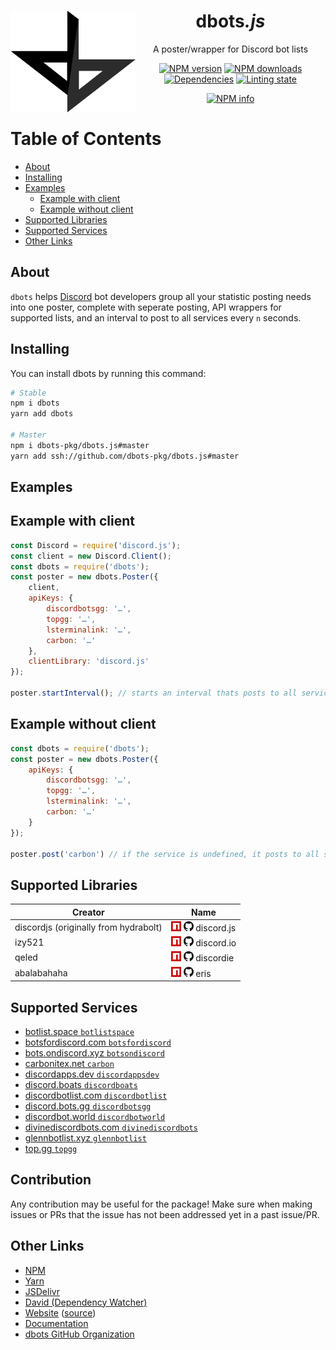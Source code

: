 <div align="center">
  <p>
    <img src="static/logo.png" alt="dbots logo" width="200" align="left" />
  </p>
  <h1>dbots<i>.js</i></h1>
  <p>A poster/wrapper for Discord bot lists</p>
  <p>
    <a href="https://www.npmjs.com/package/dbots"><img src="https://img.shields.io/npm/v/dbots.svg?maxAge=3600" alt="NPM version" /></a>
    <a href="https://www.npmjs.com/package/dbots"><img src="https://img.shields.io/npm/dt/dbots.svg?maxAge=3600" alt="NPM downloads" /></a>
    <a href="https://david-dm.org/dbots-pkg/dbots.js"><img src="https://img.shields.io/david/dbots-pkg/dbots.js.svg?maxAge=3600" alt="Dependencies" /></a>
    <a href="https://github.com/dbots-pkg/dbots.js/actions"><img src="https://github.com/dbots-pkg/dbots.js/workflows/Lint%20source%20code/badge.svg?branch=master" alt="Linting state" /></a>
  </p>
  <p>
    <a href="https://nodei.co/npm/dbots/"><img src="https://nodei.co/npm/dbots.png" alt="NPM info" /></a>
  </p>
</div>

# Table of Contents
- [About](#about)
- [Installing](#installing)
- [Examples](#examples)
  - [Example with client](#example-with-client)
  - [Example without client](#example-without-client)
- [Supported Libraries](#supported-libraries)
- [Supported Services](#supported-services)
- [Other Links](#other-links)

## About
`dbots` helps [Discord](https://discordapp.com) bot developers group all your statistic posting needs into one poster, complete with seperate posting, API wrappers for supported lists, and an interval to post to all services every `n` seconds.

## Installing
You can install dbots by running this command:
```sh
# Stable
npm i dbots
yarn add dbots

# Master
npm i dbots-pkg/dbots.js#master
yarn add ssh://github.com/dbots-pkg/dbots.js#master
```

## Examples

## Example with client
```js
const Discord = require('discord.js');
const client = new Discord.Client();
const dbots = require('dbots');
const poster = new dbots.Poster({
    client,
    apiKeys: {
        discordbotsgg: '…',
        topgg: '…',
        lsterminalink: '…',
        carbon: '…'
    },
    clientLibrary: 'discord.js'
});

poster.startInterval(); // starts an interval thats posts to all services every 30 minutes
```

## Example without client
```js
const dbots = require('dbots');
const poster = new dbots.Poster({
    apiKeys: {
        discordbotsgg: '…',
        topgg: '…',
        lsterminalink: '…',
        carbon: '…'
    }
});

poster.post('carbon') // if the service is undefined, it posts to all services provided with a key
```

## Supported Libraries
Creator     | Name
----------- | -----
discordjs (originally from hydrabolt)   | [![npm](static/npm.png)](https://npmjs.com/discord.js) [![GitHub](static/github.png)](https://github.com/discordjs/discord.js) discord.js
izy521      | [![npm](static/npm.png)](https://npmjs.com/discord.io) [![GitHub](static/github.png)](https://github.com/izy521/discord.io) discord.io
qeled       | [![npm](static/npm.png)](https://npmjs.com/discordie) [![GitHub](static/github.png)](https://github.com/qeled/discordie) discordie
abalabahaha | [![npm](static/npm.png)](https://npmjs.com/eris) [![GitHub](static/github.png)](https://github.com/abalabahaha/eris) eris

## Supported Services
 - [botlist.space `botlistspace`](https://botlist.space)
 - [botsfordiscord.com `botsfordiscord`](http://botsfordiscord.com)
 - [bots.ondiscord.xyz `botsondiscord`](http://bots.ondiscord.xyz)
 - [carbonitex.net `carbon`](http://carbonitex.net/discord/bots)
 - [discordapps.dev `discordappsdev`](https://discordapps.dev)
 - [discord.boats `discordboats`](https://discord.boats)
 - [discordbotlist.com `discordbotlist`](https://discordbotlist.com)
 - [discord.bots.gg `discordbotsgg`](https://discord.bots.gg)
 - [discordbot.world `discordbotworld`](https://discordbot.world)
 - [divinediscordbots.com `divinediscordbots`](https://divinediscordbots.com)
 - [glennbotlist.xyz `glennbotlist`](https://glennbotlist.xyz)
 - [top.gg `topgg`](https://top.gg)

## Contribution
Any contribution may be useful for the package! Make sure when making issues or PRs that the issue has not been addressed yet in a past issue/PR.

## Other Links
- [NPM](https://npmjs.org/package/dbots)
- [Yarn](https://yarn.pm/dbots)
- [JSDelivr](https://www.jsdelivr.com/package/npm/dbots)
- [David (Dependency Watcher)](https://david-dm.org/dbots-pkg/dbots.js)
- [Website](https://dbots.js.org) ([source](https://github.com/dbots-pkg/dbots-pkg.github.io))
- [Documentation](https://dbots.js.org/#/docs)
- [dbots GitHub Organization](https://github.com/dbots-pkg)
